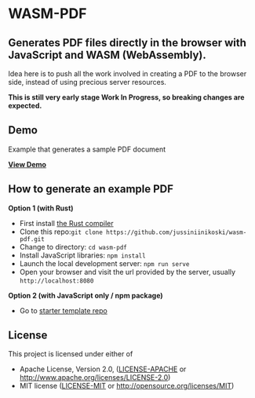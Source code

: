 # WASM-PDF
## Generates PDF files directly in the browser with JavaScript and WASM (WebAssembly).

Idea here is to push all the work involved in creating a PDF to the browser side, instead of using precious server resources.

**This is still very early stage Work In Progress, so breaking changes are expected.**

## Demo

Example that generates a sample PDF document

**[View Demo](https://jussiniinikoski.github.io/wasm-pdf-demo/)**

## How to generate an example PDF

**Option 1 (with Rust)**
* First install [the Rust compiler](https://www.rust-lang.org)
* Clone this repo:```git clone https://github.com/jussiniinikoski/wasm-pdf.git```
* Change to directory: ```cd wasm-pdf```
* Install JavaScript libraries: ```npm install```
* Launch the local development server: ```npm run serve```
* Open your browser and visit the url provided by the server, usually ```http://localhost:8080```

**Option 2 (with JavaScript only / npm package)**
* Go to [starter template repo](https://github.com/jussiniinikoski/wasm-pdf-app/)

## License

This project is licensed under either of

 * Apache License, Version 2.0, ([LICENSE-APACHE](LICENSE-APACHE) or
   http://www.apache.org/licenses/LICENSE-2.0)
 * MIT license ([LICENSE-MIT](LICENSE-MIT) or
   http://opensource.org/licenses/MIT)
